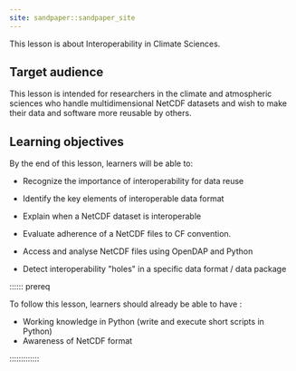 ```yaml
---
site: sandpaper::sandpaper_site
---
```


This lesson is about Interoperability in Climate Sciences.
   


## Target audience

This lesson is intended for researchers in the climate and atmospheric sciences who handle multidimensional NetCDF datasets and wish to make their data and software more reusable by others.

## Learning objectives 

By the end of this lesson, learners will be able to: 


- Recognize the importance of interoperability for data
  reuse 

- Identify the key elements of interoperable data format

- Explain when a NetCDF dataset is interoperable

- Evaluate adherence of a NetCDF files to CF convention.

- Access and analyse NetCDF files using OpenDAP and Python

- Detect interoperability "holes" in a specific data
format / data package




:::::: prereq

To follow this lesson, learners should already be able to have :

- Working knowledge in Python (write and execute short scripts in Python)
- Awareness of NetCDF format

:::::::::::::
